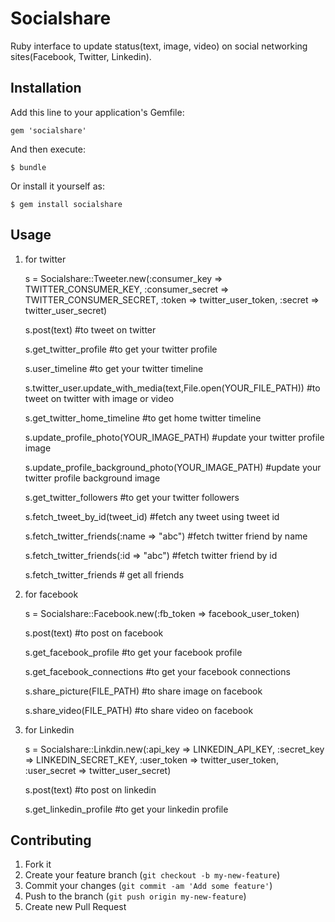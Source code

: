 # Socialshare

Ruby interface to update status(text, image, video) on social networking sites(Facebook, Twitter, Linkedin).

## Installation

Add this line to your application's Gemfile:

    gem 'socialshare'

And then execute:

    $ bundle

Or install it yourself as:

    $ gem install socialshare

## Usage

1) for twitter

    s = Socialshare::Tweeter.new(:consumer_key => TWITTER_CONSUMER_KEY, 
                            :consumer_secret => TWITTER_CONSUMER_SECRET,
                            :token => twitter_user_token, 
                            :secret => twitter_user_secret)

    s.post(text)                              #to tweet on twitter

    s.get_twitter_profile                     #to get your twitter profile

    s.user_timeline                           #to get your twitter timeline

    s.twitter_user.update_with_media(text,File.open(YOUR_FILE_PATH))      #to tweet on twitter with image or video  

    s.get_twitter_home_timeline               #to get home twitter timeline  

    s.update_profile_photo(YOUR_IMAGE_PATH)   #update your twitter profile image      

    s.update_profile_background_photo(YOUR_IMAGE_PATH)         #update your twitter profile background image

    s.get_twitter_followers                   #to get your twitter followers

    s.fetch_tweet_by_id(tweet_id)             #fetch any tweet using tweet id

    s.fetch_twitter_friends(:name => "abc")   #fetch twitter friend by name

    s.fetch_twitter_friends(:id => "abc")     #fetch twitter friend by id

    s.fetch_twitter_friends                   # get all friends

2) for facebook

    s = Socialshare::Facebook.new(:fb_token => facebook_user_token)

    s.post(text)                              #to post on facebook

    s.get_facebook_profile                    #to get your facebook profile  

    s.get_facebook_connections                #to get your facebook connections

    s.share_picture(FILE_PATH)                #to share image on facebook  

    s.share_video(FILE_PATH)                  #to share video on facebook  

3) for Linkedin

    s = Socialshare::Linkdin.new(:api_key => LINKEDIN_API_KEY, 
                                 :secret_key => LINKEDIN_SECRET_KEY,
                                 :user_token => twitter_user_token, 
                                 :user_secret => twitter_user_secret)

    s.post(text)                              #to post on linkedin

    s.get_linkedin_profile                    #to get your linkedin profile  

## Contributing

1. Fork it
2. Create your feature branch (`git checkout -b my-new-feature`)
3. Commit your changes (`git commit -am 'Add some feature'`)
4. Push to the branch (`git push origin my-new-feature`)
5. Create new Pull Request
